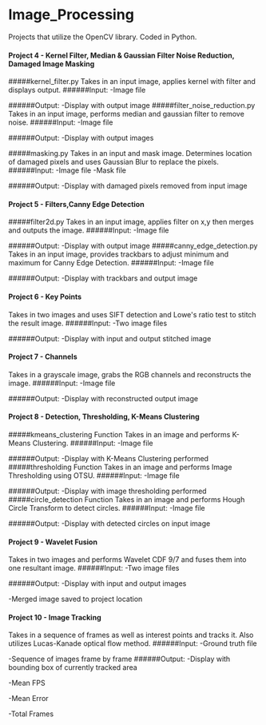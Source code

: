 # Image_Processing
Projects that utilize the OpenCV library. Coded in Python.

#### Project 4 - Kernel Filter, Median & Gaussian Filter Noise Reduction, Damaged Image Masking
#####kernel_filter.py
Takes in an input image, applies kernel with filter and displays output.
######Input: 
  -Image file 

######Output:
  -Display with output image
#####filter_noise_reduction.py
Takes in an input image, performs median and gaussian filter to remove noise. 
######Input: 
  -Image file 

######Output:
  -Display with output images
  
#####masking.py
Takes in an input and mask image. Determines location of damaged pixels and uses Gaussian Blur to replace the pixels.
######Input: 
  -Image file 
  -Mask file

######Output:
  -Display with damaged pixels removed from input image
  
#### Project 5 - Filters,Canny Edge Detection
#####filter2d.py
Takes in an input image, applies filter on x,y then merges and outputs the image.
######Input: 
  -Image file 

######Output:
  -Display with output image
#####canny_edge_detection.py
Takes in an input image, provides trackbars to adjust minimum and maximum for Canny Edge Detection.
######Input: 
  -Image file 

######Output:
  -Display with trackbars and output image

#### Project 6 - Key Points
Takes in two images and uses SIFT detection and Lowe's ratio test to stitch the result image. 
######Input: 
  -Two image files 

######Output:
  -Display with input and output stitched image

#### Project 7 - Channels
Takes in a grayscale image, grabs the RGB channels and reconstructs the image.
######Input: 
  -Image file 

######Output:
  -Display with reconstructed output image

#### Project 8 - Detection, Thresholding, K-Means Clustering
#####kmeans_clustering Function
Takes in an image and performs K-Means Clustering.
######Input: 
  -Image file

######Output:
  -Display with K-Means Clustering performed
#####thresholding Function
Takes in an image and performs Image Thresholding using OTSU.
######Input: 
  -Image file

######Output:
  -Display with image thresholding performed
#####circle_detection Function
Takes in an image and performs Hough Circle Transform to detect circles.
######Input: 
  -Image file

######Output:
  -Display with detected circles on input image

  
#### Project 9 - Wavelet Fusion
Takes in two images and performs Wavelet CDF 9/7 and fuses them into one resultant image.
######Input: 
  -Two image files 

######Output:
  -Display with input and output images
  
  -Merged image saved to project location

#### Project 10 - Image Tracking
Takes in a sequence of frames as well as interest points and tracks it.
Also utilizes Lucas-Kanade optical flow method.
######Input: 
  -Ground truth file
  
  -Sequence of images frame by frame
######Output:
  -Display with bounding box of currently tracked area
  
  -Mean FPS
  
  -Mean Error
  
  -Total Frames
